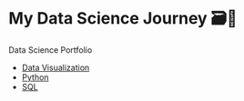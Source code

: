 # My Data Science Journey 🗃️🧭

Data Science Portfolio 

- [Data Visualization](https://github.com/MCDC172/DS-Journey/tree/main/Data-Visualization)
- [Python](https://github.com/MCDC172/DS-Journey/tree/main/Python)
- [SQL](https://github.com/MCDC172/DS-Journey/tree/main/SQL)
